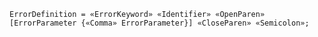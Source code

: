 <!-- This file is generated automatically by infrastructure scripts. Please don't edit by hand. -->

```{ .ebnf .slang-ebnf #ErrorDefinition }
ErrorDefinition = «ErrorKeyword» «Identifier» «OpenParen» [ErrorParameter {«Comma» ErrorParameter}] «CloseParen» «Semicolon»;
```
